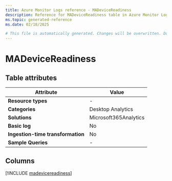 ```yaml
---
title: Azure Monitor Logs reference - MADeviceReadiness
description: Reference for MADeviceReadiness table in Azure Monitor Logs.
ms.topic: generated-reference
ms.date: 02/18/2025

# This file is automatically generated. Changes will be overwritten. Do not change this file directly.
---
```


# MADeviceReadiness




## Table attributes

|Attribute|Value|
|---|---|
|**Resource types**|-|
|**Categories**|Desktop Analytics|
|**Solutions**| Microsoft365Analytics|
|**Basic log**|No|
|**Ingestion-time transformation**|No|
|**Sample Queries**|-|



## Columns
  
[!INCLUDE [madevicereadiness](~/reusable-content/ce-skilling/azure/includes/azure-monitor/reference/tables/madevicereadiness-include.md)]
